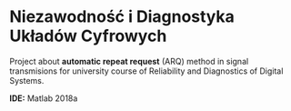 # Niezawodność i Diagnostyka Układów Cyfrowych
Project about **automatic repeat request** (ARQ) method in signal transmisions for university course of Reliability and Diagnostics of Digital Systems.

**IDE:** Matlab 2018a